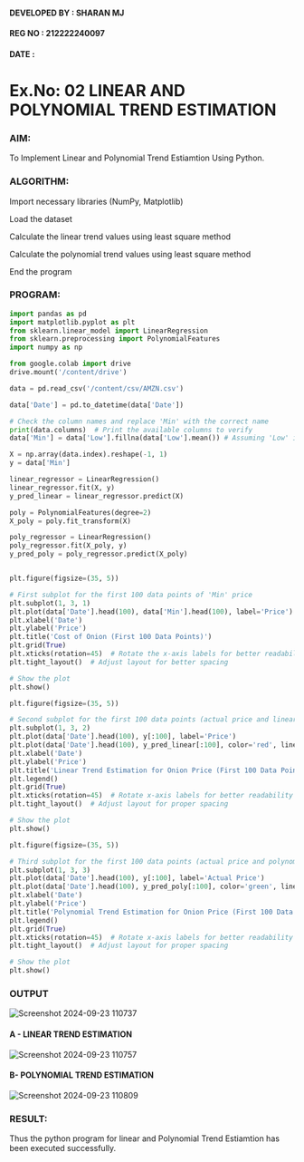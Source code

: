 #### DEVELOPED BY : SHARAN MJ
#### REG NO : 212222240097
#### DATE : 


# Ex.No: 02 LINEAR AND POLYNOMIAL TREND ESTIMATION
### AIM:
To Implement Linear and Polynomial Trend Estiamtion Using Python.

### ALGORITHM:
Import necessary libraries (NumPy, Matplotlib)

Load the dataset

Calculate the linear trend values using least square method

Calculate the polynomial trend values using least square method

End the program
### PROGRAM:
```py
import pandas as pd
import matplotlib.pyplot as plt
from sklearn.linear_model import LinearRegression
from sklearn.preprocessing import PolynomialFeatures
import numpy as np

from google.colab import drive
drive.mount('/content/drive')

data = pd.read_csv('/content/csv/AMZN.csv')

data['Date'] = pd.to_datetime(data['Date'])

# Check the column names and replace 'Min' with the correct name
print(data.columns)  # Print the available columns to verify
data['Min'] = data['Low'].fillna(data['Low'].mean()) # Assuming 'Low' is the correct column

X = np.array(data.index).reshape(-1, 1)
y = data['Min']

linear_regressor = LinearRegression()
linear_regressor.fit(X, y)
y_pred_linear = linear_regressor.predict(X)

poly = PolynomialFeatures(degree=2)
X_poly = poly.fit_transform(X)

poly_regressor = LinearRegression()
poly_regressor.fit(X_poly, y)
y_pred_poly = poly_regressor.predict(X_poly)


plt.figure(figsize=(35, 5))

# First subplot for the first 100 data points of 'Min' price
plt.subplot(1, 3, 1)
plt.plot(data['Date'].head(100), data['Min'].head(100), label='Price')
plt.xlabel('Date')
plt.ylabel('Price')
plt.title('Cost of Onion (First 100 Data Points)')
plt.grid(True)
plt.xticks(rotation=45)  # Rotate the x-axis labels for better readability
plt.tight_layout()  # Adjust layout for better spacing

# Show the plot
plt.show()

plt.figure(figsize=(35, 5))

# Second subplot for the first 100 data points (actual price and linear trend)
plt.subplot(1, 3, 2)
plt.plot(data['Date'].head(100), y[:100], label='Price')
plt.plot(data['Date'].head(100), y_pred_linear[:100], color='red', linestyle='--', label='Linear Trend')
plt.xlabel('Date')
plt.ylabel('Price')
plt.title('Linear Trend Estimation for Onion Price (First 100 Data Points)')
plt.legend()
plt.grid(True)
plt.xticks(rotation=45)  # Rotate x-axis labels for better readability
plt.tight_layout()  # Adjust layout for proper spacing

# Show the plot
plt.show()

plt.figure(figsize=(35, 5))

# Third subplot for the first 100 data points (actual price and polynomial trend)
plt.subplot(1, 3, 3)
plt.plot(data['Date'].head(100), y[:100], label='Actual Price')
plt.plot(data['Date'].head(100), y_pred_poly[:100], color='green', linestyle='--', label='Polynomial Trend (Degree 2)')
plt.xlabel('Date')
plt.ylabel('Price')
plt.title('Polynomial Trend Estimation for Onion Price (First 100 Data Points)')
plt.legend()
plt.grid(True)
plt.xticks(rotation=45)  # Rotate x-axis labels for better readability
plt.tight_layout()  # Adjust layout for proper spacing

# Show the plot
plt.show()
```
### OUTPUT

![Screenshot 2024-09-23 110737](https://github.com/user-attachments/assets/61fcf1d1-b6e4-4d35-a624-a9430b7fd315)


#### A - LINEAR TREND ESTIMATION

![Screenshot 2024-09-23 110757](https://github.com/user-attachments/assets/44bb02d8-3732-4c0f-9f21-4c16d25ba88c)


#### B- POLYNOMIAL TREND ESTIMATION
![Screenshot 2024-09-23 110809](https://github.com/user-attachments/assets/89d63c25-e22e-45fd-b846-40a4a60dd484)




### RESULT:
Thus the python program for linear and Polynomial Trend Estiamtion has been executed successfully.
